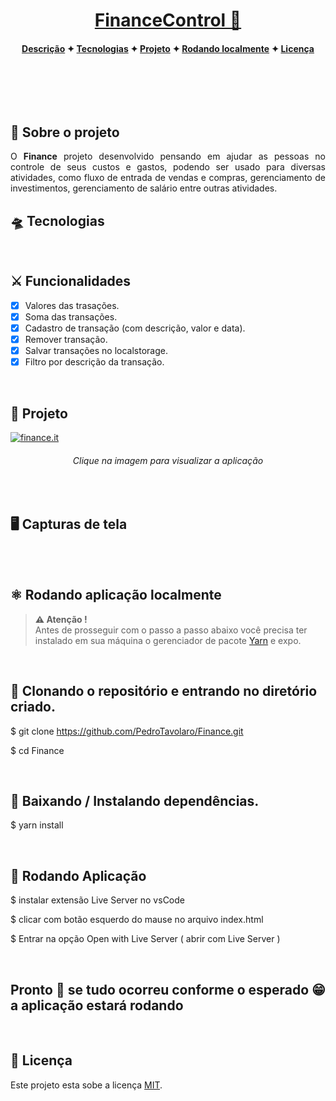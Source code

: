 <p align="center">
  <a href="https://financecontrol.vercel.app">
    <h1 align='center' color='green'>FinanceControl 💸</h1>
  </a>
</p>

<h4 align="center">
  
[Descrição](#desc) ✦ [Tecnologias](#tec) ✦ [Projeto](#Projeto) ✦ [Rodando localmente](#local) ✦ [Licença](#lic)

<br>


<br>

</h4>

<br>

<h2 id="desc">
💟 Sobre o projeto
</h2>

<p align="justify">
O <b>Finance</b> projeto desenvolvido pensando em ajudar as pessoas no controle de seus custos e gastos, podendo ser usado para diversas atividades, como fluxo de entrada de vendas e compras, gerenciamento de investimentos, gerenciamento de salário entre outras atividades.
<br/>

</p>

<h2 id="tec">
🛸 Tecnologias
</h2>


<br>
  
  
<h2>⚔ Funcionalidades</h2>

- [x] Valores das trasações.
- [x] Soma das transações.
- [x] Cadastro de transação (com descrição, valor e data).
- [x] Remover transação.
- [x] Salvar transações no localstorage.
- [x] Filtro por descrição da transação.

<br>

<h2 id="Projeto">
👔 Projeto
</h2>


<a href="https://controlfinance.vercel.app">
<img title="finance.it" src="./public/github/dark.png">
</a>
<span align="center"><h6>Clique na imagem para visualizar a aplicação</h6></span>

<br>

<h2>🖥 Capturas de tela</h2>



<br>


<br>


<h2 id="local">
⚛ Rodando aplicação localmente
</h2>



> **⚠ Atenção !** <br> Antes de prosseguir com o passo a passo abaixo você precisa ter instalado em sua máquina o gerenciador de pacote [Yarn](https://classic.yarnpkg.com/en/docs/install) e expo.

<br>

## 📝 Clonando o repositório e entrando no diretório criado.

$ git clone https://github.com/PedroTavolaro/Finance.git

$ cd Finance

<br>

## 📝 Baixando / Instalando dependências.

$ yarn install

<br>

## 📝 Rodando Aplicação

$ instalar extensão Live Server no vsCode


$ clicar com botão esquerdo do mause no arquivo index.html 


$ Entrar na opção Open with Live Server ( abrir com Live Server )

<br>

## Pronto 🎉 se tudo ocorreu conforme o esperado 😁 a aplicação estará rodando 

<br>

<h2 id="lic">
📃 Licença
</h2>

Este projeto esta sobe a licença [MIT](./LICENSE).
